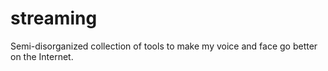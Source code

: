 # streaming
Semi-disorganized collection of tools to make my voice and face go better on the Internet.
